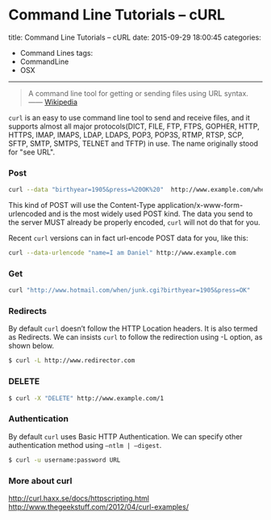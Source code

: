 # Command Line Tutorials – cURL
title: Command Line Tutorials – cURL
date: 2015-09-29 18:00:45
categories:
- Command Lines
tags: 
- CommandLine
- OSX

---

> A command line tool for getting or sending files using URL syntax. —— [Wikipedia](https://en.wikipedia.org/wiki/CURL)

<!-- more -->

`curl` is an easy to use command line tool to send and receive files, and it supports almost all major protocols(DICT, FILE, FTP, FTPS, GOPHER, HTTP, HTTPS,  IMAP, IMAPS,  LDAP,  LDAPS,  POP3, POP3S, RTMP, RTSP, SCP, SFTP, SMTP, SMTPS, TELNET and TFTP) in use. The name originally stood for "see URL".

### Post

``` bash
curl --data "birthyear=1905&press=%20OK%20"  http://www.example.com/when.cgi
```
This kind of POST will use the Content-Type application/x-www-form-urlencoded and is the most widely used POST kind. The data you send to the server MUST already be properly encoded, `curl` will not do that for you. 

Recent `curl` versions can in fact url-encode POST data for you, like this:
``` bash
curl --data-urlencode "name=I am Daniel" http://www.example.com
```

### Get
``` bash
curl "http://www.hotmail.com/when/junk.cgi?birthyear=1905&press=OK"
```

### Redirects
By default `curl` doesn’t follow the HTTP Location headers. It is also termed as Redirects. We can insists `curl` to follow the redirection using -L option, as shown below. 
``` bash
$ curl -L http://www.redirector.com
```

### DELETE
``` bash
$ curl -X "DELETE" http://www.example.com/1
```

### Authentication
By default `curl` uses Basic HTTP Authentication. We can specify other authentication method using `–ntlm | –digest`.
``` bash
$ curl -u username:password URL
```

### More about curl
http://curl.haxx.se/docs/httpscripting.html
http://www.thegeekstuff.com/2012/04/curl-examples/

